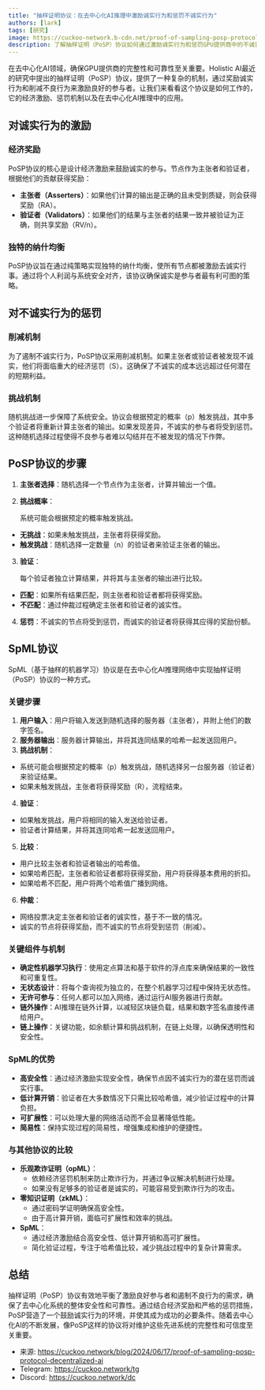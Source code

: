 ```yaml
---
title: "抽样证明协议：在去中心化AI推理中激励诚实行为和惩罚不诚实行为"
authors: [lark]
tags: [研究]
image: https://cuckoo-network.b-cdn.net/proof-of-sampling-posp-protocol-decentralized-ai.webp
description: 了解抽样证明（PoSP）协议如何通过激励诚实行为和惩罚GPU提供商中的不诚实行为，确保去中心化AI推理系统的安全性和可靠性。
---
```


在去中心化AI领域，确保GPU提供商的完整性和可靠性至关重要。Holistic AI最近的研究中提出的抽样证明（PoSP）协议，提供了一种复杂的机制，通过奖励诚实行为和削减不良行为来激励良好的参与者。让我们来看看这个协议是如何工作的，它的经济激励、惩罚机制以及在去中心化AI推理中的应用。

## 对诚实行为的激励

### 经济奖励

PoSP协议的核心是设计经济激励来鼓励诚实的参与。节点作为主张者和验证者，根据他们的贡献获得奖励：

- **主张者（Asserters）**：如果他们计算的输出是正确的且未受到质疑，则会获得奖励（RA）。
- **验证者（Validators）**：如果他们的结果与主张者的结果一致并被验证为正确，则共享奖励（RV/n）。

### 独特的纳什均衡

PoSP协议旨在通过纯策略实现独特的纳什均衡，使所有节点都被激励去诚实行事。通过将个人利润与系统安全对齐，该协议确保诚实是参与者最有利可图的策略。

## 对不诚实行为的惩罚

### 削减机制

为了遏制不诚实行为，PoSP协议采用削减机制。如果主张者或验证者被发现不诚实，他们将面临重大的经济惩罚（S）。这确保了不诚实的成本远远超过任何潜在的短期利益。

### 挑战机制

随机挑战进一步保障了系统安全。协议会根据预定的概率（p）触发挑战，其中多个验证者将重新计算主张者的输出。如果发现差异，不诚实的参与者将受到惩罚。这种随机选择过程使得不良参与者难以勾结并在不被发现的情况下作弊。

## PoSP协议的步骤

1. **主张者选择**：随机选择一个节点作为主张者，计算并输出一个值。

2. **挑战概率**：

   系统可能会根据预定的概率触发挑战。

  - **无挑战**：如果未触发挑战，主张者将获得奖励。
  - **触发挑战**：随机选择一定数量（n）的验证者来验证主张者的输出。

3. **验证**：

   每个验证者独立计算结果，并将其与主张者的输出进行比较。

  - **匹配**：如果所有结果匹配，则主张者和验证者都将获得奖励。
  - **不匹配**：通过仲裁过程确定主张者和验证者的诚实性。

4. **惩罚**：不诚实的节点将受到惩罚，而诚实的验证者将获得其应得的奖励份额。

## SpML协议

SpML（基于抽样的机器学习）协议是在去中心化AI推理网络中实现抽样证明（PoSP）协议的一种方式。

### 关键步骤

1. **用户输入**：用户将输入发送到随机选择的服务器（主张者），并附上他们的数字签名。
2. **服务器输出**：服务器计算输出，并将其连同结果的哈希一起发送回用户。
3. **挑战机制**：
  - 系统可能会根据预定的概率（p）触发挑战，随机选择另一台服务器（验证者）来验证结果。
  - 如果未触发挑战，主张者将获得奖励（R），流程结束。
4. **验证**：
  - 如果触发挑战，用户将相同的输入发送给验证者。
  - 验证者计算结果，并将其连同哈希一起发送回用户。
5. **比较**：
  - 用户比较主张者和验证者输出的哈希值。
  - 如果哈希匹配，主张者和验证者都将获得奖励，用户将获得基本费用的折扣。
  - 如果哈希不匹配，用户将两个哈希值广播到网络。
6. **仲裁**：
  - 网络投票决定主张者和验证者的诚实性，基于不一致的情况。
  - 诚实的节点将获得奖励，而不诚实的节点将受到惩罚（削减）。

### 关键组件与机制
- **确定性机器学习执行**：使用定点算法和基于软件的浮点库来确保结果的一致性和可重复性。
- **无状态设计**：将每个查询视为独立的，在整个机器学习过程中保持无状态性。
- **无许可参与**：任何人都可以加入网络，通过运行AI服务器进行贡献。
- **链外操作**：AI推理在链外计算，以减轻区块链负载，结果和数字签名直接传递给用户。
- **链上操作**：关键功能，如余额计算和挑战机制，在链上处理，以确保透明性和安全性。

### SpML的优势
- **高安全性**：通过经济激励实现安全性，确保节点因不诚实行为的潜在惩罚而诚实行事。
- **低计算开销**：验证者在大多数情况下只需比较哈希值，减少验证过程中的计算负担。
- **可扩展性**：可以处理大量的网络活动而不会显著降低性能。
- **简易性**：保持实现过程的简易性，增强集成和维护的便捷性。

### 与其他协议的比较
- **乐观欺诈证明（opML）**：
  - 依赖经济惩罚机制来防止欺诈行为，并通过争议解决机制进行处理。
  - 如果没有足够多的验证者是诚实的，可能容易受到欺诈行为的攻击。
- **零知识证明（zkML）**：
  - 通过密码学证明确保高安全性。
  - 由于高计算开销，面临可扩展性和效率的挑战。
- **SpML**：
  - 通过经济激励结合高安全性、低计算开销和高可扩展性。
  - 简化验证过程，专注于哈希值比较，减少挑战过程中的复杂计算需求。

## 总结

抽样证明（PoSP）协议有效地平衡了激励良好参与者和遏制不良行为的需求，确保了去中心化系统的整体安全性和可靠性。通过结合经济奖励和严格的惩罚措施，PoSP营造了一个鼓励诚实行为的环境，并使其成为成功的必要条件。随着去中心化AI的不断发展，像PoSP这样的协议将对维护这些先进系统的完整性和可信度至关重要。

- 来源: https://cuckoo.network/blog/2024/06/17/proof-of-sampling-posp-protocol-decentralized-ai
- Telegram: https://cuckoo.network/tg
- Discord: https://cuckoo.network/dc
